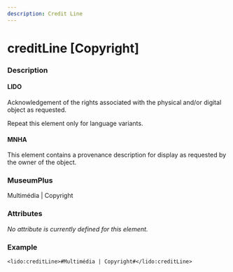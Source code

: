 ```yaml
---
description: Credit Line
---
```


# creditLine \[Copyright\]

### Description

#### LIDO

Acknowledgement of the rights associated with the physical and/or digital object as requested.

Repeat this element only for language variants.

#### MNHA

This element contains a provenance description for display as requested by the owner of the object.

### MuseumPlus

Multimédia \| Copyright

### Attributes

_No attribute is currently defined for this element._

### Example

```markup
<lido:creditLine>#Multimédia | Copyright#</lido:creditLine>
```




